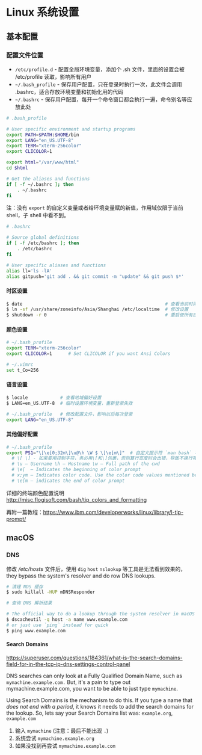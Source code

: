 # Linux 系统设置

## 基本配置

### 配置文件位置

* `/etc/profile.d` - 配置全局环境变量，添加个 .sh 文件，里面的设置会被 /etc/profile 读取，影响所有用户
* `~/.bash_profile` - 保存用户配置，只在登录时执行一次，此文件会调用 .bashrc，适合存放环境变量和初始化用的代码
* `~/.bashrc` - 保存用户配置，每开一个命令窗口都会执行一遍，命令别名等应放此处

```sh
# .bash_profile

# User specific environment and startup programs
export PATH=$PATH:$HOME/bin
export LANG="en_US.UTF-8"
export TERM="xterm-256color"
export CLICOLOR=1

export html="/var/www/html"
cd $html

# Get the aliases and functions
if [ -f ~/.bashrc ]; then
    . ~/.bashrc
fi
```

注：没有 `export` 的自定义变量或者给环境变量赋的新值，作用域仅限于当前 shell，子 shell 中看不到。

```sh
# .bashrc

# Source global definitions
if [ -f /etc/bashrc ]; then
    . /etc/bashrc
fi

# User specific aliases and functions
alias ll='ls -lA'
alias gitpush='git add . && git commit -m "update" && git push $*'
```


#### 时区设置

```bash
$ date                                                     # 查看当前时间
$ ln -sf /usr/share/zoneinfo/Asia/Shanghai /etc/localtime  # 修改设置
$ shutdown -r 0                                            # 重启使所有应用都使用最新时间设置
```

#### 颜色设置

```bash
# ~/.bash_profile
export TERM="xterm-256color"
export CLICOLOR=1      # Set CLICOLOR if you want Ansi Colors

# ~/.vimrc
set t_Co=256
```

#### 语言设置

```bash
$ locale            # 查看地域偏好设置
$ LANG=en_US.UTF-8  # 临时设置环境变量，重新登录失效

# ~/.bash_profile   # 修改配置文件，影响以后每次登录
export LANG="en_US.UTF-8"
```

#### 其他偏好配置

```bash
# ~/.bash_profile
export PS1="\[\e[0;32m\]\u@\h \W $ \[\e[m\]"  # 自定义提示符 `man bash` 可查看详细说明
  # \[ \] - 如果要用控制字符，务必用\[和\]包裹，否则算行宽度时会出错，导致不换行等问题
  # \u – Username \h – Hostname \w – Full path of the cwd
  # \e[  – Indicates the beginning of color prompt
  # x;ym – Indicates color code. Use the color code values mentioned below.
  # \e[m – indicates the end of color prompt
```

详细的终端颜色配置说明 http://misc.flogisoft.com/bash/tip_colors_and_formatting

再附一篇教程：https://www.ibm.com/developerworks/linux/library/l-tip-prompt/


## macOS

### DNS

修改 _/etc/hosts_ 文件后，使用 `dig` `host` `nslookup` 等工具是无法看到效果的，they bypass the system's resolver and do row DNS lookups.

```bash
# 清理 NDS 缓存
$ sudo killall -HUP mDNSResponder

# 查询 DNS 解析结果

# The official way to do a lookup through the system resolver in macOS
$ dscacheutil -q host -a name www.example.com
# or just use `ping` instead for quick 
$ ping www.example.com
```

#### Search Domains

https://superuser.com/questions/184361/what-is-the-search-domains-field-for-in-the-tcp-ip-dns-settings-control-panel

DNS searches can only look at a Fully Qualified Domain Name, such as `mymachine.example.com.` But, it's a pain to type out mymachine.example.com, you want to be able to just type `mymachine`.

Using Search Domains is the mechanism to do this. If you type a name that *does not end with a period*, it knows it needs to add the search domains for the lookup. So, lets say your Search Domains list was: `example.org`, `example.com`

1. 输入 `mymachine` (注意：最后不能出现 `.`)
2. 系统尝试 `mymachine.example.org`
3. 如果没找到再尝试 `mymachine.example.com`

